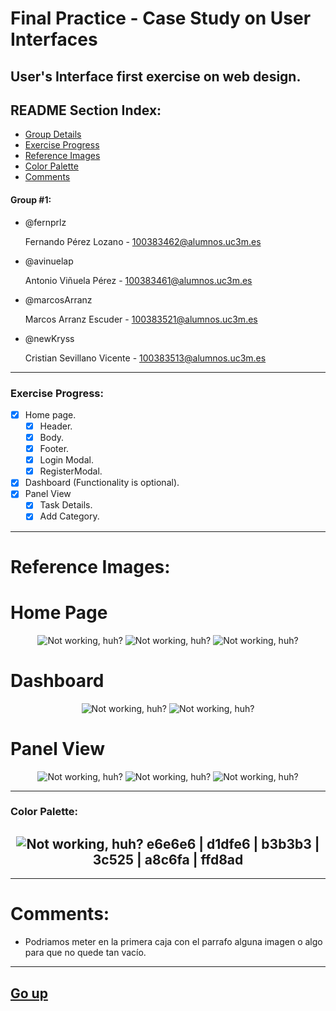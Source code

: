 ﻿# Final Practice - Case Study on User Interfaces

User's Interface first exercise on web design.
----

## README Section Index:
* [Group Details](https://github.com/Fernprlz/UI_Case_Study#group-1)
* [Exercise Progress](https://github.com/Fernprlz/UI_Case_Study#exercise-progress)
* [Reference Images](https://github.com/Fernprlz/UI_Case_Study#reference-images)
* [Color Palette](https://github.com/Fernprlz/UI_Case_Study#color-palette)
* [Comments](https://github.com/Fernprlz/UI_Case_Study#comments)

#### Group #1:
 - @fernprlz

    Fernando Pérez Lozano - 100383462@alumnos.uc3m.es
 - @avinuelap

    Antonio Viñuela Pérez - 100383461@alumnos.uc3m.es
 - @marcosArranz

    Marcos Arranz Escuder - 100383521@alumnos.uc3m.es
 - @newKryss

    Cristian Sevillano Vicente - 100383513@alumnos.uc3m.es
---

### Exercise Progress:
* [X] Home page.
    * [X] Header.
    * [X] Body.
    * [X] Footer.
    * [X] Login Modal.
    * [X] RegisterModal.
* [X] Dashboard (Functionality is optional).
* [X] Panel View
    * [X] Task Details.
    * [X] Add Category.
---

# Reference Images:
# Home Page

<p align="center">
  <img src="/images/homepage.png" alt="Not working, huh?">
  <img src="/images/sign-in.png" alt="Not working, huh?">
  <img src="/images/register.png" alt="Not working, huh?">
</p>

# Dashboard

<p align="center">
  <img src="/images/dashboard.png" alt="Not working, huh?">
  <img src="/images/dashboard-menu.png" alt="Not working, huh?">
</p>

# Panel View

<p align="center">
  <img src="/images/panel.png" alt="Not working, huh?">
  <img src="/images/add-category.png" alt="Not working, huh?">
  <img src="/images/add-task.png" alt="Not working, huh?">
</p>

---

### Color Palette:
<h2 align="center">
<img src="/images/palette.png" alt="Not working, huh?">
e6e6e6 | d1dfe6 | b3b3b3 | 3c525 | a8c6fa | ffd8ad
</h2>

---

# Comments:
* Podriamos meter en la primera caja con el parrafo alguna imagen o algo para que no quede tan vacío.

---

## [Go up](https://github.com/Fernprlz/UI_Case_Study#final-practice---case-study-on-user-interfaces)
